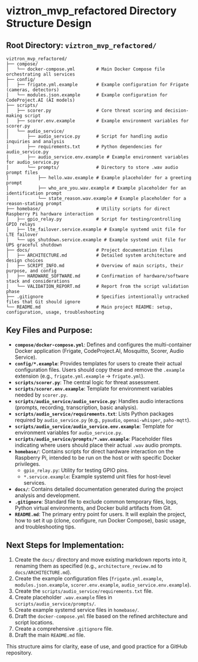 # viztron_mvp_refactored Directory Structure Design

## Root Directory: `viztron_mvp_refactored/`

```
viztron_mvp_refactored/
├── compose/
│   └── docker-compose.yml        # Main Docker Compose file orchestrating all services
├── config/
│   ├── frigate.yml.example       # Example configuration for Frigate (cameras, detectors)
│   └── modules.json.example      # Example configuration for CodeProject.AI (AI models)
├── scripts/
│   ├── scorer.py                 # Core threat scoring and decision-making script
│   ├── scorer.env.example        # Example environment variables for scorer.py
│   └── audio_service/
│       ├── audio_service.py      # Script for handling audio inquiries and analysis
│       ├── requirements.txt      # Python dependencies for audio_service.py
│       ├── audio_service.env.example # Example environment variables for audio_service.py
│       └── prompts/              # Directory to store .wav audio prompt files
│           ├── hello.wav.example # Example placeholder for a greeting prompt
│           ├── who_are_you.wav.example # Example placeholder for an identification prompt
│           └── state_reason.wav.example # Example placeholder for a reason-stating prompt
├── homebase/                     # Utility scripts for direct Raspberry Pi hardware interaction
│   ├── gpio_relay.py             # Script for testing/controlling GPIO relays
│   ├── lte_failover.service.example # Example systemd unit file for LTE failover
│   └── ups_shutdown.service.example # Example systemd unit file for UPS graceful shutdown
├── docs/                         # Project documentation files
│   ├── ARCHITECTURE.md           # Detailed system architecture and design choices
│   ├── SCRIPT_INFO.md            # Overview of main scripts, their purpose, and config
│   ├── HARDWARE_SOFTWARE.md      # Confirmation of hardware/software stack and considerations
│   └── VALIDATION_REPORT.md      # Report from the script validation phase
├── .gitignore                    # Specifies intentionally untracked files that Git should ignore
└── README.md                     # Main project README: setup, configuration, usage, troubleshooting
```

## Key Files and Purpose:

*   **`compose/docker-compose.yml`**: Defines and configures the multi-container Docker application (Frigate, CodeProject.AI, Mosquitto, Scorer, Audio Service).
*   **`config/*.example`**: Provides templates for users to create their actual configuration files. Users should copy these and remove the `.example` extension (e.g., `frigate.yml.example` -> `frigate.yml`).
*   **`scripts/scorer.py`**: The central logic for threat assessment.
*   **`scripts/scorer.env.example`**: Template for environment variables needed by `scorer.py`.
*   **`scripts/audio_service/audio_service.py`**: Handles audio interactions (prompts, recording, transcription, basic analysis).
*   **`scripts/audio_service/requirements.txt`**: Lists Python packages required by `audio_service.py` (e.g., `pyaudio`, `openai-whisper`, `paho-mqtt`).
*   **`scripts/audio_service/audio_service.env.example`**: Template for environment variables for `audio_service.py`.
*   **`scripts/audio_service/prompts/*.wav.example`**: Placeholder files indicating where users should place their actual `.wav` audio prompts.
*   **`homebase/`**: Contains scripts for direct hardware interaction on the Raspberry Pi, intended to be run on the host or with specific Docker privileges.
    *   `gpio_relay.py`: Utility for testing GPIO pins.
    *   `*.service.example`: Example systemd unit files for host-level services.
*   **`docs/`**: Contains detailed documentation generated during the project analysis and development.
*   **`.gitignore`**: Standard file to exclude common temporary files, logs, Python virtual environments, and Docker build artifacts from Git.
*   **`README.md`**: The primary entry point for users. It will explain the project, how to set it up (clone, configure, run Docker Compose), basic usage, and troubleshooting tips.

## Next Steps for Implementation:

1.  Create the `docs/` directory and move existing markdown reports into it, renaming them as specified (e.g., `architecture_review.md` to `docs/ARCHITECTURE.md`).
2.  Create the example configuration files (`frigate.yml.example`, `modules.json.example`, `scorer.env.example`, `audio_service.env.example`).
3.  Create the `scripts/audio_service/requirements.txt` file.
4.  Create placeholder `.wav.example` files in `scripts/audio_service/prompts/`.
5.  Create example systemd service files in `homebase/`.
6.  Draft the `docker-compose.yml` file based on the refined architecture and script locations.
7.  Create a comprehensive `.gitignore` file.
8.  Draft the main `README.md` file.

This structure aims for clarity, ease of use, and good practice for a GitHub repository.
